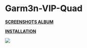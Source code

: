 # Garm3n-VIP-Quad

**[SCREENSHOTS ALBUM](https://imgur.com/a/gzaxK)** 

**[INSTALLATION](https://imgur.com/a/w3Ah6)**

![](https://i.imgur.com/EHXOVh6.jpg)
